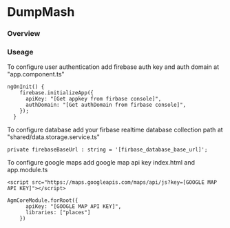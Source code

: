 # DumpMash

### Overview

### Useage

To configure user authentication add firebase auth key and auth domain at "app.component.ts"
```
ngOnInit() {
    firebase.initializeApp({
      apiKey: "[Get appkey from firbase console]",
      authDomain: "[Get authDomain from firbase console]",
    });
  }
```
To configure database add your firbase realtime database collection path at "shared/data.storage.service.ts"
```
private firebaseBaseUrl : string = '[firbase_database_base_url]';
```

To configure google maps add google map api key index.html and app.module.ts

```
<script src="https://maps.googleapis.com/maps/api/js?key=[GOOGLE MAP API KEY]"></script>
```
```
AgmCoreModule.forRoot({
      apiKey: "[GOOGLE MAP API KEY]",
      libraries: ["places"]
    })
```

